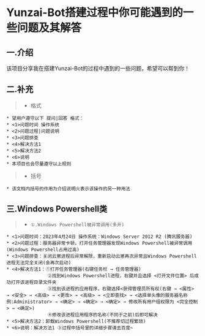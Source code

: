 # Yunzai-Bot搭建过程中你可能遇到的一些问题及其解答

## 一.介绍
该项目分享我在搭建Yunzai-Bot的过程中遇到的一些问题，希望可以帮到你！

## 二.补充
>* 格式

    * 望用户遵守以下 提问|回答 格式：
    * <1>问题时间 操作系统
    * <2>问题过程|问题说明
    * <3>问题排查
    * <4>解决方法1
    * <5>解决方法2
    * <6>说明
    * 本项目也会尽量遵守以上规则
>* 括号

    * 该文档内括号的作用为介绍说明火表示该操作的另一种用法

## 三.Windows Powershell类
>* `①.Windows Powershell被异常调用(多开)`

    * <1>问题时间：2023年4月24日 操作系统：Windows Server 2012 R2 (腾讯服务器)
    * <2>问题过程：服务器异常卡顿，打开任务管理器发现Windows Powershell被异常调用(Windows Powershell占用过高)
    * <3>问题排查：关闭云崽进程后异常解除，重新启动云崽再次异常且Windows Powershell进程无法完全关闭(会再次启动)
    * <4>解决方法1：①打开任务管理器(右键任务栏 → 任务管理器)
                   ②找到Windows Powershell进程，右键并且选择 <打开文件位置> 后成功打开该进程目录文件夹
                   ③找到该进程的应用程序，右键选择<获得管理员所有权(右键 → <属性> → <安全> → <高级> → <更改> → <高级> → <立即查找> → <选择单头像的服务器名称 例:Administrator> → <确定> → <确定> → <确定> → 修改所有用户组权限为 <完全控制> → <确定>)
                   ④修改该进程应用程序的名称(不同于之前)后即可解决
    * <5>解决方法2：卸载Windows Powershell(不推荐切过程繁琐)
    * <6>说明：解决方法1 ③过程中括号里的详细步骤请去百度~
